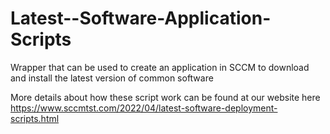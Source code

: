 # Latest--Software-Application-Scripts
Wrapper that can be used to create an application in SCCM to download and install the latest version of common software

More details about how these script work can be found at our website here 
https://www.sccmtst.com/2022/04/latest-software-deployment-scripts.html
